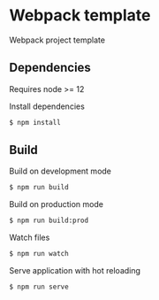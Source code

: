 # Webpack template

Webpack project template

## Dependencies

Requires node >= 12

Install dependencies
```sh
$ npm install
```

## Build

Build on development mode
```sh
$ npm run build
```

Build on production mode
```sh
$ npm run build:prod
```

Watch files
```sh
$ npm run watch
```

Serve application with hot reloading
```sh
$ npm run serve
```